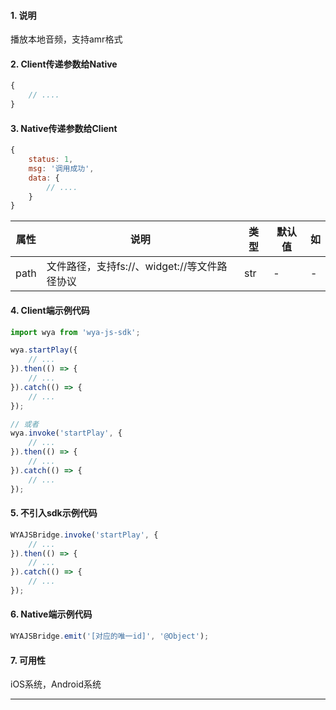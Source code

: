 #### 1. 说明

播放本地音频，支持amr格式

#### 2. Client传递参数给Native

```javascript
{
	// ....
}
```

#### 3. Native传递参数给Client

```javascript
{
	status: 1,
	msg: '调用成功',
	data: {
		// ....
	}
}
```
属性 | 说明 | 类型 | 默认值 | 如
---|---|---|---|---
path | 文件路径，支持fs://、widget://等文件路径协议 | str | - | -

#### 4. Client端示例代码

```javascript
import wya from 'wya-js-sdk';

wya.startPlay({
	// ...
}).then(() => {
	// ...
}).catch(() => {
	// ...
});

// 或者
wya.invoke('startPlay', {
	// ...
}).then(() => {
	// ...
}).catch(() => {
	// ...
});
```

#### 5. 不引入sdk示例代码

```javascript
WYAJSBridge.invoke('startPlay', {
	// ...
}).then(() => {
	// ...
}).catch(() => {
	// ...
});
```

#### 6. Native端示例代码

```javascript
WYAJSBridge.emit('[对应的唯一id]', '@Object');
```

#### 7. 可用性

iOS系统，Android系统

---------

